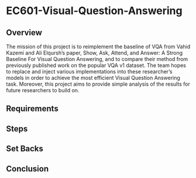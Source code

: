 # EC601-Visual-Question-Answering
## Overview
The mission of this project is to reimplement the baseline of VQA from Vahid Kazemi and Ali Elqursh’s paper, Show, Ask, Attend, and Answer: A Strong Baseline For Visual Question Answering, and to compare their method from previously published work on the popular VQA v1 dataset. The team hopes to replace and inject various implementations into these researcher’s models in order to achieve the most efficient Visual Question Answering task. Moreover, this project aims to provide simple analysis of the results for future researchers to build on. 

## Requirements

## Steps

## Set Backs

## Conclusion
